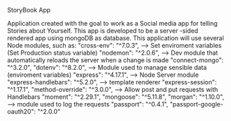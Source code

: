 StoryBook App

Application created with the goal to work as a Social media app for telling Stories about Yourself.
This app is developed to be a server -sided rendered app using mongoDB as database.
This application will use several Node modules, such as:
"cross-env": "^7.0.3", --> Set enviroment variables (Set Production status variable)
"nodemon": "^2.0.6", --> Dev module that automatically reloads the server when a change is made
"connect-mongo": "^3.2.0",
"dotenv": "^8.2.0", --> Module used to manage sensible data (enviroment variables)
"express": "^4.17.1", --> Node Server module
"express-handlebars": "^5.2.0", --> template renderer
"express-session": "^1.17.1",
"method-override": "^3.0.0", --> Allow post and put requests with Handlebars
"moment": "^2.29.1",
"mongoose": "^5.11.8",
"morgan": "^1.10.0", --> module used to log the requests
"passport": "^0.4.1",
"passport-google-oauth20": "^2.0.0"
